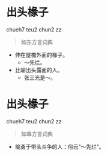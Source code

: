 # 出头椽子
chueh7 teu2 chun2 zz
> 如东方言词典
- 伸在屋檐外面的椽子。
  - ～先烂。
- 比喻出头露面的人。
  - 张三光是～。

# 出头椽子
chueh7 teu2 chun2 zz
> 如皋方言词典
- 喻勇于带头斗争的人：俗云"～先烂"。

